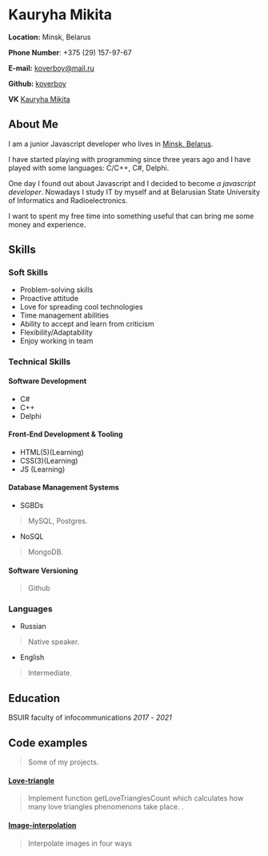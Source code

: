 # Kauryha Mikita

**Location:** Minsk, Belarus

**Phone Number**: +375 (29) 157-97-67

**E-mail:** koverboy@mail.ru

**Github:** [koverboy](https://github.com/koverboy)

**VK** [Kauryha Mikita](https://vk.com/id170671315)

## About Me

I am a junior Javascript developer who lives in [Minsk, Belarus](https://en.wikipedia.org/wiki/Minsk).

I have started playing with programming since three years ago and I have played with some languages: C/C++, C#, Delphi.

One day I found out about Javascript and I decided to become *a javascript developer*. Nowadays I study IT by myself and at  Belarusian State University of Informatics and Radioelectronics.

I want  to spent my free time into something useful that can bring me some money and experience.

## Skills

### Soft Skills

- Problem-solving skills
- Proactive attitude
- Love for spreading cool technologies
- Time management abilities
- Ability to accept and learn from criticism
- Flexibility/Adaptability
- Enjoy working in team

### Technical Skills

#### Software Development

- C# 
- C++
- Delphi

#### Front-End Development & Tooling

- HTML(5)(Learning)
- CSS(3)(Learning)
- JS (Learning)

#### Database Management Systems

- SGBDs

> MySQL, Postgres.

- NoSQL

> MongoDB.

#### Software Versioning

> Github

### Languages

- Russian

> Native speaker.

- English

> Intermediate.

## Education

BSUIR faculty of infocommunications
*2017* - *2021*

## Code examples

> Some of my projects.

#### [Love-triangle](https://github.com/koverboy/love-triangle)

> Implement function getLoveTrianglesCount which calculates how many love triangles phenomenons take place. .

#### [Image-interpolation](https://github.com/koverboy/image-interpolation)

> Interpolate images in four ways